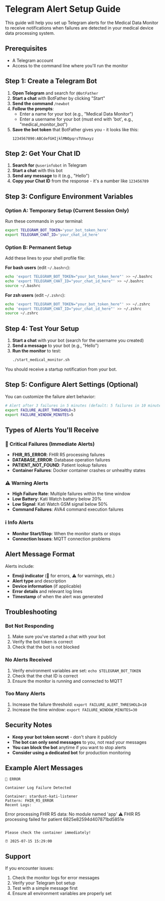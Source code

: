 # Telegram Alert Setup Guide

This guide will help you set up Telegram alerts for the Medical Data Monitor to receive notifications when failures are detected in your medical device data processing system.

## Prerequisites

- A Telegram account
- Access to the command line where you'll run the monitor

## Step 1: Create a Telegram Bot

1. **Open Telegram** and search for `@BotFather`
2. **Start a chat** with BotFather by clicking "Start"
3. **Send the command** `/newbot`
4. **Follow the prompts**:
   - Enter a name for your bot (e.g., "Medical Data Monitor")
   - Enter a username for your bot (must end with 'bot', e.g., "medical_monitor_bot")
5. **Save the bot token** that BotFather gives you - it looks like this:
   ```
   1234567890:ABCdefGHIjklMNOpqrsTUVwxyz
   ```

## Step 2: Get Your Chat ID

1. **Search for** `@userinfobot` in Telegram
2. **Start a chat** with this bot
3. **Send any message** to it (e.g., "Hello")
4. **Copy your Chat ID** from the response - it's a number like `123456789`

## Step 3: Configure Environment Variables

### Option A: Temporary Setup (Current Session Only)

Run these commands in your terminal:

```bash
export TELEGRAM_BOT_TOKEN='your_bot_token_here'
export TELEGRAM_CHAT_ID='your_chat_id_here'
```

### Option B: Permanent Setup

Add these lines to your shell profile file:

**For bash users** (edit `~/.bashrc`):
```bash
echo 'export TELEGRAM_BOT_TOKEN="your_bot_token_here"' >> ~/.bashrc
echo 'export TELEGRAM_CHAT_ID="your_chat_id_here"' >> ~/.bashrc
source ~/.bashrc
```

**For zsh users** (edit `~/.zshrc`):
```bash
echo 'export TELEGRAM_BOT_TOKEN="your_bot_token_here"' >> ~/.zshrc
echo 'export TELEGRAM_CHAT_ID="your_chat_id_here"' >> ~/.zshrc
source ~/.zshrc
```

## Step 4: Test Your Setup

1. **Start a chat** with your bot (search for the username you created)
2. **Send a message** to your bot (e.g., "Hello")
3. **Run the monitor** to test:
   ```bash
   ./start_medical_monitor.sh
   ```

You should receive a startup notification from your bot.

## Step 5: Configure Alert Settings (Optional)

You can customize the failure alert behavior:

```bash
# Alert after 3 failures in 5 minutes (default: 5 failures in 10 minutes)
export FAILURE_ALERT_THRESHOLD=3
export FAILURE_WINDOW_MINUTES=5
```

## Types of Alerts You'll Receive

### 🚨 Critical Failures (Immediate Alerts)
- **FHIR_R5_ERROR**: FHIR R5 processing failures
- **DATABASE_ERROR**: Database operation failures
- **PATIENT_NOT_FOUND**: Patient lookup failures
- **Container Failures**: Docker container crashes or unhealthy states

### ⚠️ Warning Alerts
- **High Failure Rate**: Multiple failures within the time window
- **Low Battery**: Kati Watch battery below 20%
- **Low Signal**: Kati Watch GSM signal below 50%
- **Command Failures**: AVA4 command execution failures

### ℹ️ Info Alerts
- **Monitor Start/Stop**: When the monitor starts or stops
- **Connection Issues**: MQTT connection problems

## Alert Message Format

Alerts include:
- **Emoji indicator** (🚨 for errors, ⚠️ for warnings, etc.)
- **Alert type** and description
- **Device information** (if applicable)
- **Error details** and relevant log lines
- **Timestamp** of when the alert was generated

## Troubleshooting

### Bot Not Responding
1. Make sure you've started a chat with your bot
2. Verify the bot token is correct
3. Check that the bot is not blocked

### No Alerts Received
1. Verify environment variables are set: `echo $TELEGRAM_BOT_TOKEN`
2. Check that the chat ID is correct
3. Ensure the monitor is running and connected to MQTT

### Too Many Alerts
1. Increase the failure threshold: `export FAILURE_ALERT_THRESHOLD=10`
2. Increase the time window: `export FAILURE_WINDOW_MINUTES=30`

## Security Notes

- **Keep your bot token secret** - don't share it publicly
- **The bot can only send messages** to you, not read your messages
- **You can block the bot** anytime if you want to stop alerts
- **Consider using a dedicated bot** for production monitoring

## Example Alert Messages

```
🚨 ERROR

Container Log Failure Detected

Container: stardust-kati-listener
Pattern: FHIR_R5_ERROR
Recent Logs:
```
Error processing FHIR R5 data: No module named 'app'
⚠️ FHIR R5 processing failed for patient 6825e82594d407871bd5851e
```

Please check the container immediately!

⏰ 2025-07-15 15:29:00
```

## Support

If you encounter issues:
1. Check the monitor logs for error messages
2. Verify your Telegram bot setup
3. Test with a simple message first
4. Ensure all environment variables are properly set 